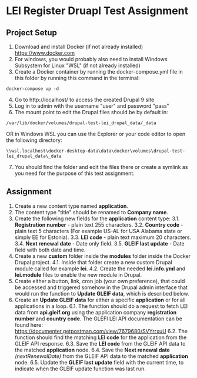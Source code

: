 # LEI Register Druapl Test Assignment #

## Project Setup ##

1. Download and install Docker (if not already installed) https://www.docker.com
2. For windows, you would probably also need to install Windows Subsystem for Linux "WSL"
(if not already installed)
3. Create a Docker container by running the docker-compose.yml file in this folder
by running this command in the terminal:
~~~
docker-compose up -d
~~~
4. Go to http://localhost/ to access the created Drupal 9 site
5. Log in to admin with the username "user" and password "pass"
6. The mount point to edit the Drupal files should be by default in:
~~~
/var/lib/docker/volumes/drupal-test-lei_drupal_data/_data
~~~
OR in Windows WSL you can use the Explorer or your code editor to open the following directory:
~~~
\\wsl.localhost\docker-desktop-data\data\docker\volumes\drupal-test-lei_drupal_data\_data
~~~
7. You should find the folder and edit the files there or create a symlink
as you need for the purpose of this test assignment.

## Assignment ##

1. Create a new content type named **application**.
2. The content type "title" should be renamed to **Company name**.
3. Create the following new fields for the **application** content type:
3.1. **Registration number** - plain text 255 characters.
3.2. **Country code** - plain text 5 characters (For example US-AL for USA Alabama state or simply EE for Estonia).
3.3. **LEI code** - plain text maximum 20 characters.
3.4. **Next renewal date** - Date only field.
3.5. **GLEIF last update** - Date field with both date and time.
4. Create a new **custom** folder inside the **modules** folder inside the Docker Drupal project.
4.1. Inside that folder create a new custom Drupal module called for example **lei**.
4.2. Create the needed **lei.info.yml** and **lei.module** files to enable the new module in Drupal.
5. Create either a button, link, cron job (your own preference), that could be accessed and triggered somehow in the Drupal admin interface that would run the function to **Update GLEIF data**, which is described below.
6. Create an **Update GLEIF data** for either a specific **application** or for all applications in a loop.
6.1. The function should do a request to fetch LEI data from **api.gleif.org** using the application company **registration number** and **country code**. The GLEFI LEI API documentation can be found here: https://documenter.getpostman.com/view/7679680/SVYrrxuU
6.2. The function should find the matching **LEI code** for the application from the GLEIF API response.
6.3. Save the **LEI code** from the GLEIF API data to the matched **application** node.
6.4. Save the **Next renewal date** *(nextRenewalDate)* from the GLEIF API data to the matched **application** node.
6.5. Update the **GLEIF last update** field with the current time, to indicate when the GLEIF update function was last run.
